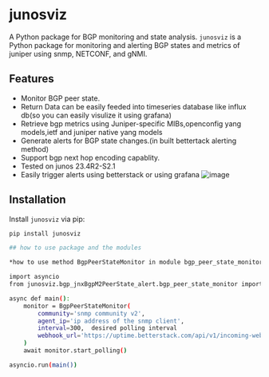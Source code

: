 # junosviz
A Python package for BGP monitoring and state analysis.
`junosviz` is a Python package for monitoring and alerting BGP states and metrics of juniper  using snmp, NETCONF, and gNMI.

## Features
- Monitor BGP peer state.
- Return Data can be easily feeded into timeseries database like influx db(so you can easily visulize it using grafana)
- Retrieve bgp metrics using Juniper-specific MIBs,openconfig yang models,ietf and juniper native yang models
- Generate alerts for BGP state changes.(in built bettertack alerting method)
- Support bgp next hop encoding capablity.
- Tested on junos 23.4R2-S2.1
- Easily trigger alerts using betterstack or using grafana
![image](https://github.com/user-attachments/assets/a08c95f3-8c07-4e35-ab33-9c8155c1ddc8)

## Installation
Install `junosviz` via pip:
```bash
pip install junosviz

## how to use package and the modules

*how to use method BgpPeerStateMonitor in module bgp_peer_state_monitor

import asyncio
from junosviz.bgp_jnxBgpM2PeerState_alert.bgp_peer_state_monitor import BgpPeerStateMonitor

async def main():
    monitor = BgpPeerStateMonitor(
        community='snmp community v2',
        agent_ip='ip address of the snmp client',
        interval=300,  desired polling interval
        webhook_url='https://uptime.betterstack.com/api/v1/incoming-webhook/8reBKaETXnEBhbp2v49m1DJp'  # Replace with actual webhook URL
    )
    await monitor.start_polling()

asyncio.run(main())
